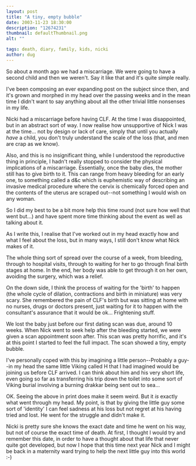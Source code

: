```yaml
---
layout: post
title: "A tiny, empty bubble"
date: 2003-11-23 18:30:00
description: "12674231"
thumbnail: defaultThumbnail.png
alt: ""

tags: death, diary, family, kids, nicki
author: dug
---
```


<p>So about a month ago we had a miscarriage. We were going to have a second child and then we weren't. Say it like that and it's quite simple really.</p>

<p>I've been composing an ever expanding post on the subject since then, and it's grown and morphed in my head over the passing weeks and in the mean time I didn't want to say anything about all the other trivial little nonsenses in my life.</p>

<p>Nicki had a miscarriage before having <span class="caps">CLF.</span> At the time I was disappointed, but in an abstract sort of way. I now realise how unsupportive of Nick I was at the time... not by design or lack of care, simply that until you actually <em>have</em> a child, you don't truly understand the scale of the loss (that, and men are crap as we know).</p>

<p>Also, and this is no insignificant thing, while I understood the reproductive thing in principle, I hadn't really stopped to consider the physical implications of a miscarriage. Essentially, once the baby dies, the mother still has to give birth to it. This can range from heavy bleeding for an early one, to something called a d&amp;c which is euphemistic way of describing an invasive medical procedure where the cervix is chemically forced open and the contents of the uterus are scraped out--not something I would wish on any woman.</p>

<p>So I did my best to be a bit more help this time round (not sure how well that went but...) and have spent more time thinking about the event as well as talking about it.</p>

<p>As I write this, I realise that I've worked out in my head exactly how and what I feel about the loss, but in many ways, I still don't know what Nick makes of it.</p>

<p>The whole thing sort of spread over the course of a week, from bleeding, through to hospital visits, through to waiting for her to go through final birth stages at home. In the end, her body was able to get through it on her own, avoiding the surgery, which was a relief.</p>

<p>On the down side, I think the process of waiting for the 'birth' to happen (the whole cycle of dilation, contractions and birth in miniature) was very scary. She remembered the pain of <span class="caps">CLF'</span>s birth but was sitting at home with no nurses, drugs or doctors present, just waiting for it to happen with the consultant's assurance that it would be ok... Frightening stuff.</p>

<p>We lost the baby just before our first dating scan was due, around 10 weeks. When Nick went to seek help after the bleeding started, we were given a scan appointment soon after. This scan was pretty horrific, and it's at this point I started to feel the full impact. The scan showed a tiny, empty bubble.</p>

<p>I've personally coped with this by imagining a little person--Probably a guy--in my head the same little Viking called H that I had imagined would be joining us before <span class="caps">CLF </span>arrived. I can think about him and his very short life, even going so far as transferring his trip down the toilet into some sort of Viking burial involving a burning drakkar being sent out to sea...</p>

<p><span class="caps">OK.</span> Seeing the above in print does make it seem weird. But it <em>is</em> exactly what went through my head. My point, is that by giving the little guy some sort of 'identity' I can feel sadness at his loss but not regret at his having tried and lost. He went for the struggle and didn't make it.</p>

<p>Nicki is pretty sure she knows the exact date and time he went on his way, but not of course the exact time of death. At first, I thought I would try and remember this date, in order to have a thought about that life that never quite got developed, but now I hope that this time next year Nick and I might be back in a maternity ward trying to help the next little guy into this world :-)</p>
